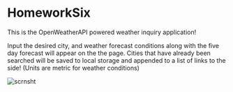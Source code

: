 # HomeworkSix

This is the OpenWeatherAPI powered weather inquiry application!

Input the desired city, and weather forecast conditions along with the five day forecast will appear
on the the page. Cities that have already been searched will be saved to local storage and appended
to a list of links to the side! (Units are metric for weather conditions)

![scrnsht](https://user-images.githubusercontent.com/69808622/97226024-cf507300-17a9-11eb-93fe-3034897ee6d5.png)
